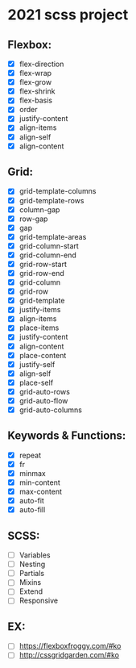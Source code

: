 # 2021 scss project

## Flexbox:

- [x] flex-direction
- [x] flex-wrap
- [x] flex-grow
- [x] flex-shrink
- [x] flex-basis
- [x] order
- [x] justify-content
- [x] align-items
- [x] align-self
- [x] align-content

## Grid:

- [x] grid-template-columns
- [x] grid-template-rows
- [x] column-gap
- [x] row-gap
- [x] gap
- [x] grid-template-areas
- [x] grid-column-start
- [x] grid-column-end
- [x] grid-row-start
- [x] grid-row-end
- [x] grid-column
- [x] grid-row
- [x] grid-template
- [x] justify-items
- [x] align-items
- [x] place-items
- [x] justify-content
- [x] align-content
- [x] place-content
- [x] justify-self
- [x] align-self
- [x] place-self
- [x] grid-auto-rows
- [x] grid-auto-flow
- [x] grid-auto-columns

## Keywords & Functions:

- [x] repeat
- [x] fr
- [x] minmax
- [x] min-content
- [x] max-content
- [x] auto-fit
- [x] auto-fill

## SCSS:

- [ ] Variables
- [ ] Nesting
- [ ] Partials
- [ ] Mixins
- [ ] Extend
- [ ] Responsive

## EX:
- [ ] https://flexboxfroggy.com/#ko
- [ ] http://cssgridgarden.com/#ko
